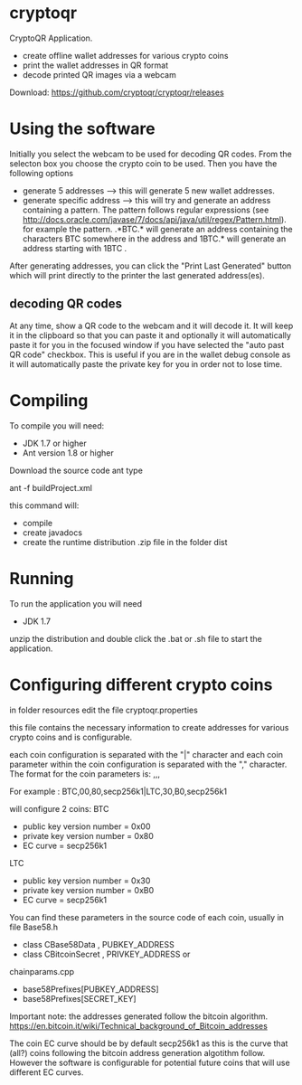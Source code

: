 cryptoqr
========

CryptoQR Application.

- create offline wallet addresses for various crypto coins
- print the wallet addresses in QR format
- decode printed QR images via a webcam

Download: https://github.com/cryptoqr/cryptoqr/releases

Using the software
==================
Initially you select the webcam to be used for decoding QR codes.
From the selecton box you choose the crypto coin to be used.
Then you have the following options
- generate 5 addresses --> this will generate 5 new wallet addresses. 
- generate specific address --> this will try and generate an address containing a pattern.
The pattern follows regular expressions (see http://docs.oracle.com/javase/7/docs/api/java/util/regex/Pattern.html).
for example the pattern.
.\*BTC.\* will generate an address containing the characters BTC somewhere in the address and
1BTC.\* will generate an address starting with 1BTC .

After generating addresses, you can click the "Print Last Generated" button which
will print directly to the printer the last generated address(es). 

decoding QR codes
-----------------
At any time, show a QR code to the webcam and it will decode it. 
It will keep it in the clipboard so that you can paste it and
optionally it will automatically paste it for you in the focused window if you have
selected the "auto past QR code" checkbox. This is useful if you 
are in the wallet debug console as it will automatically paste the private
key for you in order not to lose time. 

Compiling
=========
To compile you will need:
- JDK 1.7 or higher
- Ant version 1.8 or higher

Download the source code ant type

ant -f buildProject.xml

this command will:
- compile
- create javadocs
- create the runtime distribution .zip file in the folder dist

Running
=======
To run the application you will need
- JDK 1.7

unzip the distribution and double click the .bat or .sh file to start the application.

Configuring different crypto coins
===========================
in folder resources edit the file
cryptoqr.properties

this file contains the necessary information to create addresses for various
crypto coins and is configurable.

each coin configuration is separated with the "|" character and each coin
parameter within the coin configuration is separated with the "," character.
The format for the coin parameters is:
<coin name>,<coin public key version>,<coin private key version>,<coin ecliptic curve>

For example :
BTC,00,80,secp256k1|LTC,30,B0,secp256k1

will configure 2 coins:
BTC 
- public key version number = 0x00
- private key version number = 0x80
- EC curve = secp256k1

LTC
- public key version number = 0x30
- private key version number = 0xB0
- EC curve = secp256k1

You can find these parameters in the source code of
each coin, usually in file 
Base58.h 
- class CBase58Data , PUBKEY_ADDRESS
- class CBitcoinSecret , PRIVKEY_ADDRESS
or 

chainparams.cpp
- base58Prefixes[PUBKEY_ADDRESS]
- base58Prefixes[SECRET_KEY]

Important note:
the addresses generated follow the bitcoin algorithm.
https://en.bitcoin.it/wiki/Technical_background_of_Bitcoin_addresses

The coin EC curve should be by default secp256k1 as this is the curve
that (all?) coins following the bitcoin address generation
algotithm follow. However the software is configurable for potential
future coins that will use different EC curves.

